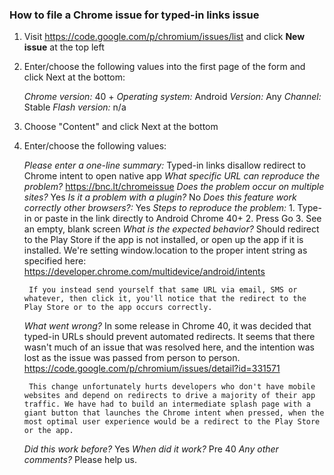 ### How to file a Chrome issue for typed-in links issue

1. Visit https://code.google.com/p/chromium/issues/list and click **New issue** at the top left

2. Enter/choose the following values into the first page of the form and click Next at the bottom:

	_Chrome version:_ 40 +
	_Operating system:_ Android
	_Version:_ Any
	_Channel:_ Stable
	_Flash version:_ n/a

3. Choose "Content" and click Next at the bottom

4. Enter/choose the following values:

	_Please enter a one-line summary:_ Typed-in links disallow redirect to Chrome intent to open native app
	_What specific URL can reproduce the problem?_ https://bnc.lt/chromeissue
	_Does the problem occur on multiple sites?_ Yes
	_Is it a problem with a plugin?_ No
	_Does this feature work correctly other browsers?:_ Yes
	_Steps to reproduce the problem:_
		1. Type-in or paste in the link directly to Android Chrome 40+
		2. Press Go
		3. See an empty, blank screen
	_What is the expected behavior?_
		Should redirect to the Play Store if the app is not installed, or open up the app if it is installed. We're setting window.location to the proper intent string as specified here: 
		https://developer.chrome.com/multidevice/android/intents

		If you instead send yourself that same URL via email, SMS or whatever, then click it, you'll notice that the redirect to the Play Store or to the app occurs correctly.
	_What went wrong?_
		In some release in Chrome 40, it was decided that typed-in URLs should prevent automated redirects. It seems that there wasn't much of an issue that was resolved here, and the intention was lost as the issue was passed from person to person.
		https://code.google.com/p/chromium/issues/detail?id=331571

		This change unfortunately hurts developers who don't have mobile websites and depend on redirects to drive a majority of their app traffic. We have had to build an intermediate splash page with a giant button that launches the Chrome intent when pressed, when the most optimal user experience would be a redirect to the Play Store or the app.
	_Did this work before?_ Yes
	_When did it work?_ Pre 40
	_Any other comments?_ Please help us.